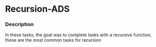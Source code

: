 # Recursion-ADS

### Description

In these tasks, the goal was to complete tasks with a recursive function, these are the most common tasks for recursion

